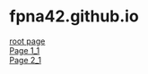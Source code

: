 # fpna42.github.io

[root page](root_page.md)  
[Page 1_1](Folder1/page_1_1.md)  
[Page 2_1](Folder2/page_2_1.md)  


